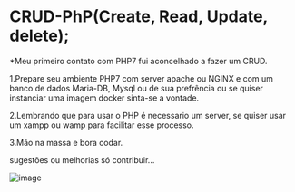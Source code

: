 # CRUD-PhP(Create, Read, Update, delete);

*Meu primeiro contato com PHP7 fui aconcelhado a fazer um CRUD.

1.Prepare seu ambiente PHP7 com server apache ou NGINX e com um banco de dados Maria-DB, Mysql ou de sua prefrência ou se quiser instanciar uma imagem docker sinta-se a vontade.

2.Lembrando que para usar o PHP é necessario um server, se quiser usar um xampp ou wamp para facilitar esse processo.

3.Mão na massa e bora codar.

sugestões ou melhorias só contribuir...

![image](https://user-images.githubusercontent.com/31409846/111912997-e76faa00-8a4a-11eb-9665-5565283af1ff.png)

